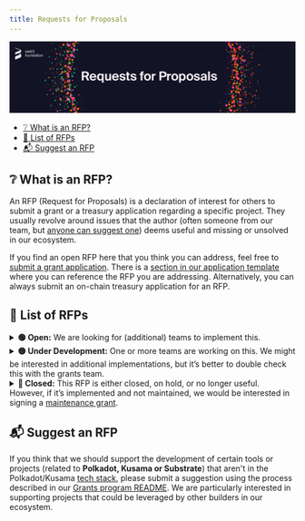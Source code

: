 ```yaml
---
title: Requests for Proposals
---
```


<p align="center">
  <img src="https://raw.githubusercontent.com/w3f/Grants-Program/master/static/img/rfp-header.png" style={{width:"1300px"}} />
</p>

- [❔ What is an RFP?](#-what-is-an-rfp)
- [📜 List of RFPs](#-list-of-rfps)
- [📬 Suggest an RFP](#-suggest-an-rfp)

## ❔ What is an RFP?

An RFP (Request for Proposals) is a declaration of interest for others to submit a grant or a treasury application regarding a specific project. They usually revolve around issues that the author (often someone from our team, but [anyone can suggest one](suggesting.md)) deems useful and missing or unsolved in our ecosystem.

If you find an open RFP here that you think you can address, feel free to [submit a grant application](process.md). There is a [section in our application template](https://github.com/w3f/Grants-Program/blob/master/applications/application-template.md#project-overview-page_facing_up) where you can reference the RFP you are addressing. Alternatively, you can always submit an on-chain treasury application for an RFP.


## 📜 List of RFPs

<details><summary><b>🟢 Open:</b> We are looking for (additional) teams to implement this.</summary>

| RFP | Last Updated |
| :-- | :----------: |
| [anti-collusion_infrastructure.md](RFPs/Open/anti-collusion_infrastructure.md) | 29.11.2021 |
| [bpf-contracts.md](RFPs/Open/bpf-contracts.md) | 06.01.2023 |
| [formal_guarantees_for_grandpa.md](RFPs/Open/formal_guarantees_for_grandpa.md) | 07.10.2022 |
| [ISO_20022.md](RFPs/Open/ISO_20022.md) | 31.05.2022 |
| [parachain_validation_conformance_testing.md](RFPs/Open/parachain_validation_conformance_testing.md) | 18.01.2023 |  
| [polkadot-protocol_conformance_tests.md](RFPs/Open/polkadot-protocol_conformance_tests.md) | 08.05.2023 |
| [sub-consensus.md](RFPs/Open/sub-consensus.md) | 23.11.2021 |
| [uptane-for-substrate-design-and-scope.md](RFPs/Open/uptane-for-substrate-design-and-scope.md) | 04.03.2023 |
| [user-account-access-analysis.md](RFPs/Open/user-account-access-analysis.md) | 07.01.2023 |
| [xcm-tool.md](RFPs/Open/xcm-tool.md) | 20.07.2021 |


</details>


<details><summary><b>🟡 Under Development:</b> One or more teams are working on this. We might be interested in additional implementations, but it’s better to double check this with the grants team.</summary>

| RFP | Last Updated |
| :-- | :----------: |
| [alternative_polkadot_host_implementations.md](RFPs/Open/alternative_polkadot_host_implementations.md) | 02.03.2023 |
| [alternative-polkadot-js-api-console.md](RFPs/Under%20Development/alternative-polkadot-js-api-console.md) | 19.05.2023 |
| [analysis-website-and-data-platform.md](RFPs/Under%20Development/analysis-website-and-data-platform.md) | 28.06.2023 |
| [data_analysis_tools.md](RFPs/Under%20Development/data_analysis_tools.md) | 28.06.2023 |  
| [decentralized-security-marketplace.md](RFPs/Under%20Development/decentralized-security-marketplace.md) | 02.06.2023 |  
| [grant_management_webapp.md](RFPs/Under%20Development/grant_management_webapp.md) | 06.06.2023 |
| [identity-directory.md](RFPs/Under%20Development/identity-directory.md) | 30.05.2022 |
| [IDE_for_ink_Smart_Contracts.md](RFPs/Under%20Development/IDE_for_ink_Smart_Contracts.md) | 05.04.2023 |
| [implementation-benchmarking.md](RFPs/Under%20Development/implementation-benchmarking.md) | 06.06.2023 |
| [ink!_smart_contract_block_explorer.md](RFPs/Under%20Development/ink_smart_contract_block_explorer.md) | 05.07.2021 |
| [ISO_8583.md](RFPs/Under%20Development/ISO_8583.md) | 31.05.2022 |
| [move_smart_contract_pallet.md](RFPs/Under%20Development/move_smart_contract_pallet.md) | 02.08.2023 |
| [multi-chain-block-explorer.md](RFPs/Under%20Development/multi-chain-block-explorer.md) | 23.11.2021 |
| [privacy-enhancement-polkadot-extension.md](RFPs/Under%20Development/privacy-enhancement-polkadot-extension.md) | 27.05.22 |
| [raft-validators.md](RFPs/Under%20Development/raft-validators.md) | 23.05.2023 |
| [scale-codec-comparator.md](RFPs/Under%20Development/scale-codec-comparator.md) | 30.05.2022 |
| [Static-Analysis-for-Runtime-Pallets.md](RFPs/Under%20Development/Static-Analysis-for-Runtime-Pallets.md) | 05.07.2023 |  
| [validator-selection-algorithm.md](RFPs/Under%20Development/validator-selection-algorithm.md) | 07.12.2022 |

</details>


<details><summary><b>🔴 Closed:</b> This RFP is either closed, on hold, or no longer useful. However, if it’s implemented and not maintained, we would be interested in signing a <a href="./maintenance.md">maintenance grant</a>.</summary>

| RFP | Last Updated |
| :-- | :----------: |
| [a-and-v-topology.md](RFPs/Closed/a-and-v-topology.md) | 04.09.2023 |
| [appi.md](RFPs/Closed/appi.md) | 20.07.2021 |
| [candle-auction.md](RFPs/Closed/candle-auction.md) | 02.02.2022 |  
| [crowdloan_front_end_template.md](RFPs/Closed/crowdloan_front_end_template.md) | 25.04.2023 |  
| [epassport-zk-validation.md](RFPs/Closed/epassport-zk-validation.md) | 21.03.2023 |
| [ksm-tipping-button.md](RFPs/Closed/ksm-tipping-button.md) | 20.07.2021 |  
| [on-chain-quadratic-funding.md](RFPs/Closed/on-chain-quadratic-funding.md) | 29.03.2022 |  
| [php-api.md](RFPs/Closed/php-api.md) | 27.05.2022 |  
| [php-scale.md](RFPs/Closed/php-scale.md) | 23.11.2022 |  
| [polkadot-collator-setup.md](RFPs/Closed/polkadot-collator-setup.md) | 22.03.2023 |
| [social-recovery-wallet.md](RFPs/Closed/social-recovery-wallet.md) | 03.03.2023 |
| [staking-rewards-collector-front-end.md](RFPs/Closed/staking-rewards-collector-front-end.md) | 20.07.2021 |  
| [uncollateralized-stablecoin-research.md](RFPs/Closed/uncollateralized-stablecoin-research.md) | 01.01.2023 |
| [validator-setup-maintenance.md](RFPs/Closed/validator-setup-maintenance.md) | 24.08.2023 |
| [wallet-aggregator-library.md](RFPs/Closed/wallet-aggregator-library.md) | 09.03.2023 |

</details>

## 📬 Suggest an RFP

If you think that we should support the development of certain tools or projects (related to **Polkadot, Kusama or Substrate**) that aren't in the Polkadot/Kusama [tech stack](https://wiki.polkadot.network/docs/build-open-source), please submit a suggestion using the process described in our [Grants program README](suggesting.md). We are particularly interested in supporting projects that could be leveraged by other builders in our ecosystem.

